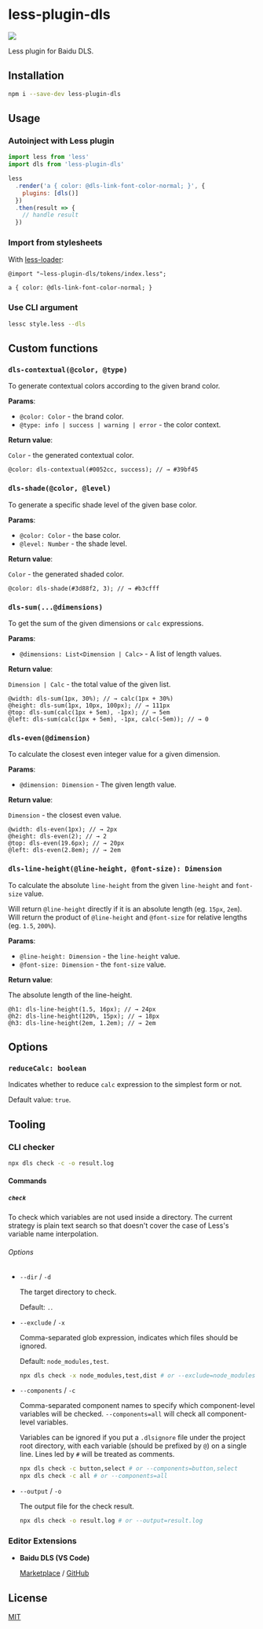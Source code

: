 # less-plugin-dls

[![](https://badgen.net/circleci/github/ecomfe/less-plugin-dls)](https://circleci.com/gh/ecomfe/less-plugin-dls)

Less plugin for Baidu DLS.

## Installation

```sh
npm i --save-dev less-plugin-dls
```

## Usage

### Autoinject with Less plugin

```js
import less from 'less'
import dls from 'less-plugin-dls'

less
  .render('a { color: @dls-link-font-color-normal; }', {
    plugins: [dls()]
  })
  .then(result => {
    // handle result
  })
```

### Import from stylesheets

With [less-loader](https://github.com/webpack-contrib/less-loader):

```less
@import "~less-plugin-dls/tokens/index.less";

a { color: @dls-link-font-color-normal; }
```

### Use CLI argument

```sh
lessc style.less --dls
```

## Custom functions

### `dls-contextual(@color, @type)`

To generate contextual colors according to the given brand color.

**Params**:

- `@color: Color` - the brand color.
- `@type: info | success | warning | error` - the color context.

**Return value**:

`Color` - the generated contextual color.

```less
@color: dls-contextual(#0052cc, success); // → #39bf45
```

### `dls-shade(@color, @level)`

To generate a specific shade level of the given base color.

**Params**:

- `@color: Color` - the base color.
- `@level: Number` - the shade level.

**Return value**:

`Color` - the generated shaded color.

```less
@color: dls-shade(#3d88f2, 3); // → #b3cfff
```

### `dls-sum(...@dimensions)`

To get the sum of the given dimensions or `calc` expressions.

**Params**:

- `@dimensions: List<Dimension | Calc>` - A list of length values.

**Return value**:

`Dimension | Calc` - the total value of the given list.

```less
@width: dls-sum(1px, 30%); // → calc(1px + 30%)
@height: dls-sum(1px, 10px, 100px); // → 111px
@top: dls-sum(calc(1px + 5em), -1px); // → 5em
@left: dls-sum(calc(1px + 5em), -1px, calc(-5em)); // → 0
```

### `dls-even(@dimension)`

To calculate the closest even integer value for a given dimension.

**Params**:

- `@dimension: Dimension` - The given length value.

**Return value**:

`Dimension` - the closest even value.

```less
@width: dls-even(1px); // → 2px
@height: dls-even(2); // → 2
@top: dls-even(19.6px); // → 20px
@left: dls-even(2.8em); // → 2em
```

### `dls-line-height(@line-height, @font-size): Dimension`

To calculate the absolute `line-height` from the given `line-height` and `font-size` value.

Will return `@line-height` directly if it is an absolute length (eg. `15px`, `2em`). Will return the product of `@line-height` and `@font-size` for relative lengths (eg. `1.5`, `200%`).

**Params**:

- `@line-height: Dimension` - the `line-height` value.
- `@font-size: Dimension` - the `font-size` value.

**Return value**:

The absolute length of the line-height.

```less
@h1: dls-line-height(1.5, 16px); // → 24px
@h2: dls-line-height(120%, 15px); // → 18px
@h3: dls-line-height(2em, 1.2em); // → 2em
```

## Options

### `reduceCalc: boolean`

Indicates whether to reduce `calc` expression to the simplest form or not.

Default value: `true`.

## Tooling

### CLI checker

```sh
npx dls check -c -o result.log
```

#### Commands

##### `check`

To check which variables are not used inside a directory. The current strategy is plain text search so that doesn't cover the case of Less's variable name interpolation.

###### Options

- `--dir` / `-d`

  The target directory to check.

  Default: `.`.

- `--exclude` / `-x`

  Comma-separated glob expression, indicates which files should be ignored.

  Default: `node_modules,test`.

  ```sh
  npx dls check -x node_modules,test,dist # or --exclude=node_modules,test,dist
  ```

- `--components` / `-c`

  Comma-separated component names to specify which component-level variables will be checked. `--components=all` will check all component-level variables.

  Variables can be ignored if you put a `.dlsignore` file under the project root directory, with each variable (should be prefixed by `@`) on a single line. Lines led by `#` will be treated as comments.

  ```sh
  npx dls check -c button,select # or --components=button,select
  npx dls check -c all # or --components=all
  ```

- `--output` / `-o`

  The output file for the check result.

  ```sh
  npx dls check -o result.log # or --output=result.log
  ```

### Editor Extensions

- **Baidu DLS (VS Code)**

  [Marketplace](https://marketplace.visualstudio.com/items?itemName=justice360.vscode-dls) / [GitHub](https://github.com/Justineo/vscode-dls)

## License

[MIT](https://github.com/ecomfe/less-plugin-dls/blob/master/LICENSE)
